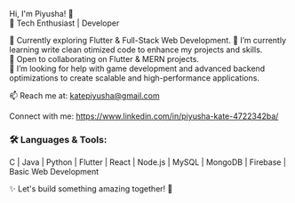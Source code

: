 Hi, I'm Piyusha! 👋  
🚀 Tech Enthusiast | Developer 

🔭 Currently exploring Flutter & Full-Stack Web Development.
🌱 I’m currently learning write clean otimized code to enhance my projects and skills.  
👯 Open to collaborating on Flutter & MERN projects.  
🤝 I’m looking for help with game development and advanced backend optimizations to create scalable and high-performance applications. 

📫 Reach me at: katepiyusha@gmail.com 

Connect with me:
https://www.linkedin.com/in/piyusha-kate-4722342ba/

### 🛠️ Languages & Tools:  
C | Java | Python | Flutter | React | Node.js | MySQL | MongoDB | Firebase | Basic Web Development

✨ Let's build something amazing together! 🚀  
